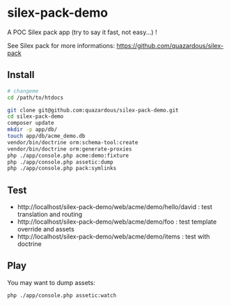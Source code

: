 # silex-pack-demo
A POC Silex pack app (try to say it fast, not easy...) !

See Silex pack for more informations:
https://github.com/quazardous/silex-pack

## Install

```bash
# changeme
cd /path/to/htdocs

git clone git@github.com:quazardous/silex-pack-demo.git
cd silex-pack-demo
composer update
mkdir -p app/db/
touch app/db/acme_demo.db
vendor/bin/doctrine orm:schema-tool:create
vendor/bin/doctrine orm:generate-proxies
php ./app/console.php acme:demo:fixture
php ./app/console.php assetic:dump
php ./app/console.php pack:symlinks
```

## Test

- http://localhost/silex-pack-demo/web/acme/demo/hello/david : test translation and routing
- http://localhost/silex-pack-demo/web/acme/demo/foo : test template override and assets
- http://localhost/silex-pack-demo/web/acme/demo/items : test with doctrine


## Play

You may want to dump assets:

```
php ./app/console.php assetic:watch
```

